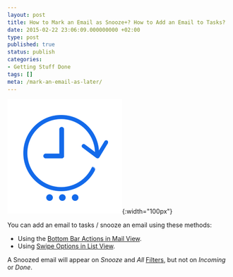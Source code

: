 ```yaml
---
layout: post
title: How to Mark an Email as Snooze+? How to Add an Email to Tasks?
date: 2015-02-22 23:06:09.000000000 +02:00
type: post
published: true
status: publish
categories:
- Getting Stuff Done
tags: []
meta: /mark-an-email-as-later/
---
```


![Later](/assets/ic_action_later-.png){:width="100px"}

You can add an email to tasks / snooze an email using these methods:

* Using the [Bottom Bar Actions in Mail View](/bottom-bar-options-type-mail/).
* Using [Swipe Options in List View](/swipe-menu-options-type-mail/).

A Snoozed email will appear on *Snooze* and *All* [Filters](/top-bar-left-triangle-menu/), but not on *Incoming* or *Done*.